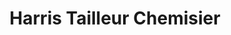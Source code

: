 ---
title: "Harris Tailleur Chemisier"
url: /le-vesinet/harris-tailleur-chemisier/
shop: Kleidung
---